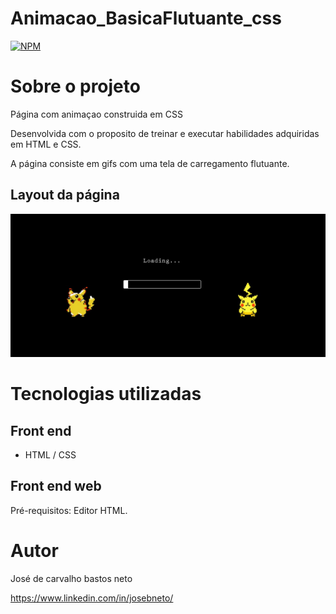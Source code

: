 # Animacao_BasicaFlutuante_css
[![NPM](https://img.shields.io/npm/l/react)](https://github.com/Gadamment/Animacao_BasicaFlutuante_css/blob/main/LICENSE) 

# Sobre o projeto

Página com animaçao construida em CSS

Desenvolvida com o proposito de treinar e executar habilidades adquiridas em HTML e CSS.

A página consiste em gifs com uma tela de carregamento flutuante.

## Layout da página

![Web 1](https://github.com/Gadamment/Animacao_BasicaFlutuante_css/blob/main/Projeto%20b%C3%A1sico%20anima%C3%A7ao%20flutuante/Layout/Loyt.jpeg)


# Tecnologias utilizadas

## Front end
- HTML / CSS 


## Front end web
Pré-requisitos: Editor HTML.


# Autor

José de carvalho bastos neto

https://www.linkedin.com/in/josebneto/
